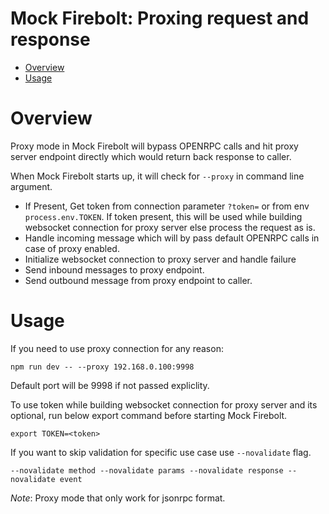 Mock Firebolt: Proxing request and response
===========================================

- [Overview](#overview)
- [Usage](#Usage)

# Overview

Proxy mode in Mock Firebolt will bypass OPENRPC calls and hit proxy server endpoint directly which would return back response to caller.

When Mock Firebolt starts up, it will check for `--proxy` in command line argument. 
- If Present, Get token from connection parameter `?token=` or from env `process.env.TOKEN`. If token present, this will be used while building websocket connection for proxy server else process the request as is.
- Handle incoming message which will by pass default OPENRPC calls in case of proxy enabled.
- Initialize websocket connection to proxy server and handle failure
- Send inbound messages to proxy endpoint. 
- Send outbound message from proxy endpoint to caller.

# Usage
If you need to use proxy connection for any reason:

```npm run dev -- --proxy 192.168.0.100:9998```

Default port will be 9998 if not passed expliclity.

To use token while building websocket connection for proxy server and its optional, run below export command before starting Mock Firebolt. 

```export TOKEN=<token>```

If you want to skip validation for specific use case use ```--novalidate``` flag.

```--novalidate method --novalidate params --novalidate response --novalidate event```

*Note*: Proxy mode that only work for jsonrpc format. 